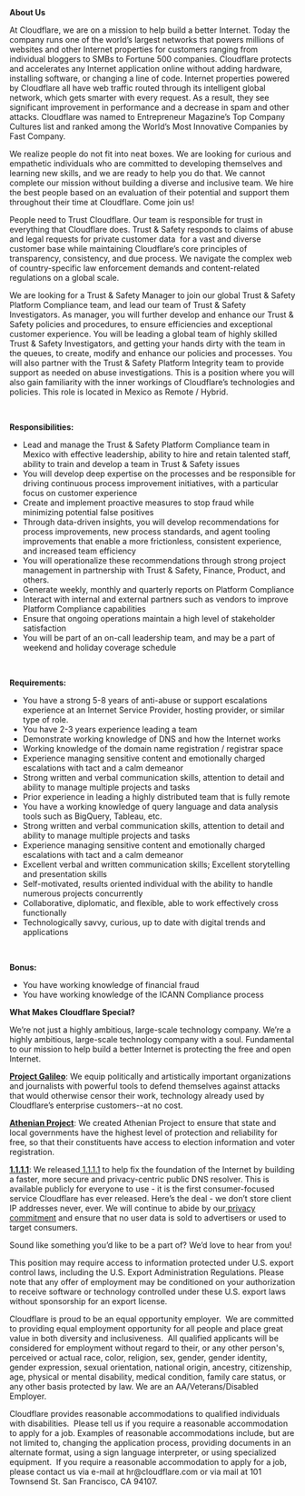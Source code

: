 <div class="content-intro">
	<div><strong>About Us</strong></div>
	<div>
		<p>At Cloudflare, we are on a mission to help build a better Internet. Today the company runs one of the world’s largest networks that powers millions of websites and other Internet properties for customers ranging from individual bloggers to SMBs to Fortune 500 companies. Cloudflare protects and accelerates any Internet application online without adding hardware, installing software, or changing a line of code. Internet properties powered by Cloudflare all have web traffic routed through its intelligent global network, which gets smarter with every request. As a result, they see significant improvement in performance and a decrease in spam and other attacks. Cloudflare was named to Entrepreneur Magazine’s Top Company Cultures list and ranked among the World’s Most Innovative Companies by Fast Company.&nbsp;</p>
		<p><span style="font-weight: 400;">We realize people do not fit into neat boxes. We are looking for curious and empathetic individuals who are committed to developing themselves and learning new skills, and we are ready to help you do that. We cannot complete our mission without building a diverse and inclusive team. We hire the best people based on an evaluation of their potential and support them throughout their time at Cloudflare. Come join us!&nbsp;</span></p>
	</div>
</div>
<p>People need to Trust Cloudflare. Our team is responsible for trust in everything that Cloudflare does. Trust &amp; Safety responds to claims of abuse and legal requests for private customer data&nbsp; for a vast and diverse customer base while maintaining Cloudflare’s core principles of transparency, consistency, and due process. We navigate the complex web of country-specific law enforcement demands and content-related regulations on a global scale.&nbsp;</p>
<p>We are looking for a Trust &amp; Safety Manager to join our global Trust &amp; Safety Platform Compliance team, and lead our team of Trust &amp; Safety Investigators. As manager, you will further develop and enhance our Trust &amp; Safety policies and procedures, to ensure efficiencies and exceptional customer experience. You will be leading a global team of highly skilled Trust &amp; Safety Investigators, and getting your hands dirty with the team in the queues, to create, modify and enhance our policies and processes. You will also partner with the Trust &amp; Safety Platform Integrity team to provide support as needed on abuse investigations. This is a position where you will also gain familiarity with the inner workings of Cloudflare’s technologies and policies. This role is located in Mexico as Remote / Hybrid.</p>
<p>&nbsp;</p>
<p><strong>Responsibilities:</strong></p>
<ul>
	<li>Lead and manage the Trust &amp; Safety Platform Compliance team in Mexico with effective leadership, ability to hire and retain talented staff, ability to train and develop a team in Trust &amp; Safety issues</li>
	<li>You will develop deep expertise on the processes and be responsible for driving continuous process improvement initiatives, with a particular focus on customer experience</li>
	<li>Create and implement proactive measures to stop fraud while minimizing potential false positives</li>
	<li>Through data-driven insights, you will develop recommendations for process improvements, new process standards, and agent tooling improvements that enable a more frictionless, consistent experience, and increased team efficiency</li>
	<li>You will operationalize these recommendations through strong project management in partnership with Trust &amp; Safety, Finance, Product, and others.</li>
	<li>Generate weekly, monthly and quarterly reports on Platform Compliance</li>
	<li>Interact with internal and external partners such as vendors to improve Platform Compliance capabilities</li>
	<li>Ensure that ongoing operations maintain a high level of stakeholder satisfaction</li>
	<li>You will be part of an on-call leadership team, and may be a part of weekend and holiday coverage schedule</li>
</ul>
<p>&nbsp;</p>
<p><strong>Requirements:</strong></p>
<ul>
	<li>You have a strong 5-8 years of anti-abuse or support escalations experience at an Internet Service Provider, hosting provider, or similar type of role.</li>
	<li>You have 2-3 years experience leading a team</li>
	<li>Demonstrate working knowledge of DNS and how the Internet works</li>
	<li>Working knowledge of the domain name registration / registrar space</li>
	<li>Experience managing sensitive content and emotionally charged escalations with tact and a calm demeanor</li>
	<li>Strong written and verbal communication skills, attention to detail and ability to manage multiple projects and tasks</li>
	<li>Prior experience in leading a highly distributed team that is fully remote</li>
	<li>You have a working knowledge of query language and data analysis tools such as BigQuery, Tableau, etc.</li>
	<li>Strong written and verbal communication skills, attention to detail and ability to manage multiple projects and tasks</li>
	<li>Experience managing sensitive content and emotionally charged escalations with tact and a calm demeanor</li>
	<li>Excellent verbal and written communication skills; Excellent storytelling and presentation skills</li>
	<li>Self-motivated, results oriented individual with the ability to handle numerous projects concurrently</li>
	<li>Collaborative, diplomatic, and flexible, able to work effectively cross functionally</li>
	<li>Technologically savvy, curious, up to date with digital trends and applications</li>
</ul>
<p>&nbsp;</p>
<p><strong>Bonus:</strong></p>
<ul>
	<li>You have working knowledge of financial fraud</li>
	<li>You have working knowledge of the ICANN Compliance process</li>
</ul>
<div class="content-conclusion">
	<p><strong>What Makes Cloudflare Special?</strong></p>
	<p><span style="font-weight: 400;">We’re not just a highly ambitious, large-scale technology company. We’re a highly ambitious, large-scale technology company with a soul. Fundamental to our mission to help build a better Internet is protecting the free and open Internet.</span></p>
	<p><a href="https://blog.cloudflare.com/protecting-free-expression-online/"><strong>Project Galileo</strong></a><span style="font-weight: 400;">: We equip politically and artistically important organizations and journalists with powerful tools to defend themselves against attacks that would otherwise censor their work, technology already used by Cloudflare’s enterprise customers--at no cost.</span></p>
	<p><strong><a href="https://www.cloudflare.com/athenian/">Athenian Project</a></strong><span style="font-weight: 400;">: We created Athenian Project to ensure that state and local governments have the highest level of protection and reliability for free, so that their constituents have access to election information and voter registration.</span></p>
	<p><a href="https://1.1.1.1/"><strong>1.1.1.1</strong></a><span style="font-weight: 400;">: We released</span><a href="https://1.1.1.1/"> <span style="font-weight: 400;">1.1.1.1</span></a><span style="font-weight: 400;"> to help fix the foundation of the Internet by building a faster, more secure and privacy-centric public DNS resolver. This is available publicly for everyone to use - it is the first consumer-focused service Cloudflare has ever released. Here’s the deal - we don’t store client IP addresses never, ever. We will continue to abide by our</span><a href="https://developers.cloudflare.com/1.1.1.1/privacy/public-dns-resolver"> privacy commitment</a><span style="font-weight: 400;"> and ensure that no user data is sold to advertisers or used to target consumers.</span></p>
	<p><span style="font-weight: 400;">Sound like something you’d like to be a part of? We’d love to hear from you!</span></p>
	<p><span style="font-weight: 400;">This position may require access to information protected under U.S. export control laws, including the U.S. Export Administration Regulations. Please note that any offer of employment may be conditioned on your authorization to receive software or technology controlled under these U.S. export laws without sponsorship for an export license.</span></p>
	<p><span style="font-weight: 400;">Cloudflare is proud to be an equal opportunity employer. &nbsp;We are committed to providing equal employment opportunity for all people and place great value in both diversity and inclusiveness. &nbsp;All qualified applicants will be considered for employment without regard to their, or any other person's, perceived or actual</span> <span style="font-weight: 400;">race, color, religion, sex, gender, gender identity, gender expression, sexual orientation, national origin, ancestry, citizenship, age, physical or mental disability, medical condition, family care status, or any other basis protected by law. </span><span style="font-weight: 400;">We are an AA/Veterans/Disabled Employer.</span></p>
	<p><span style="font-weight: 400;">Cloudflare provides reasonable accommodations to qualified individuals with disabilities. &nbsp;Please tell us if you require a reasonable accommodation to apply for a job. Examples of reasonable accommodations include, but are not limited to, changing the application process, providing documents in an alternate format, using a sign language interpreter, or using specialized equipment. &nbsp;If you require a reasonable accommodation to apply for a job, please contact us via e-mail at </span><span style="font-weight: 400;">hr@cloudflare.com</span><span style="font-weight: 400;"> or via mail at 101 Townsend St. San Francisco, CA 94107.</span></p>
</div>